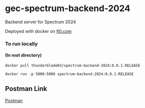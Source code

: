 # gec-spectrum-backend-2024
Backend server for Spectrum 2024


Deployed with docker on [fl0.com](https://www.fl0.com/)

### To run locally

#### (In root directory)
```docker pull thunderblade03/spectrum-backend-2024:0.0.1.RELEASE```

```docker run -p 5000:5000 spectrum-backend-2024:0.0.1.RELEASE```

## Postman Link

[Postman](https://www.postman.com/solar-shuttle-316084/workspace/spectrum-2024/collection/24371326-48cb74cc-c49a-4eab-bbf4-7c3cbc27ab50?action=share&creator=24371326)


